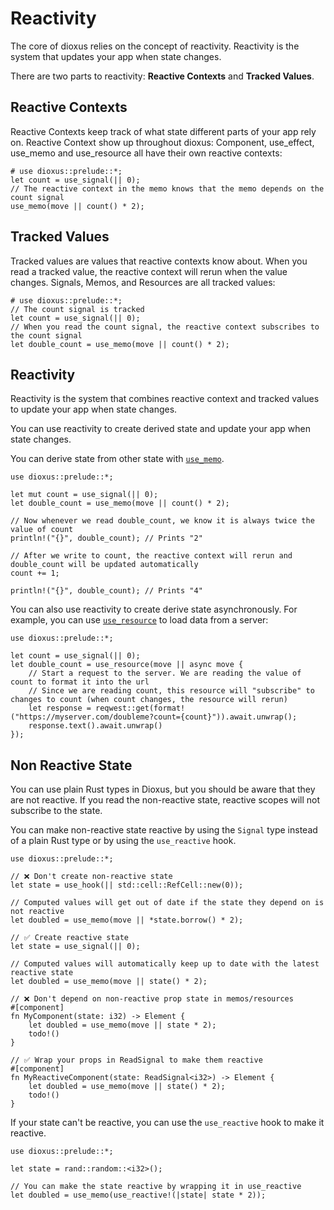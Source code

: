 # Reactivity

The core of dioxus relies on the concept of reactivity. Reactivity is the system that updates your app when state changes.

There are two parts to reactivity: **Reactive Contexts** and **Tracked Values**.

## Reactive Contexts

Reactive Contexts keep track of what state different parts of your app rely on. Reactive Context show up throughout dioxus: Component, use_effect, use_memo and use_resource all have their own reactive contexts:

```rust, no_run
# use dioxus::prelude::*;
let count = use_signal(|| 0);
// The reactive context in the memo knows that the memo depends on the count signal
use_memo(move || count() * 2);
```

## Tracked Values

Tracked values are values that reactive contexts know about. When you read a tracked value, the reactive context will rerun when the value changes. Signals, Memos, and Resources are all tracked values:

```rust, no_run
# use dioxus::prelude::*;
// The count signal is tracked
let count = use_signal(|| 0);
// When you read the count signal, the reactive context subscribes to the count signal
let double_count = use_memo(move || count() * 2);
```

## Reactivity

Reactivity is the system that combines reactive context and tracked values to update your app when state changes.

You can use reactivity to create derived state and update your app when state changes.

You can derive state from other state with [`use_memo`](https://docs.rs/dioxus/latest/dioxus/prelude/fn.use_memo.html).

```rust, no_run
use dioxus::prelude::*;

let mut count = use_signal(|| 0);
let double_count = use_memo(move || count() * 2);

// Now whenever we read double_count, we know it is always twice the value of count
println!("{}", double_count); // Prints "2"

// After we write to count, the reactive context will rerun and double_count will be updated automatically
count += 1;

println!("{}", double_count); // Prints "4"
```

You can also use reactivity to create derive state asynchronously. For example, you can use [`use_resource`](https://docs.rs/dioxus/latest/dioxus/prelude/fn.use_resource.html) to load data from a server:

```rust, no_run
use dioxus::prelude::*;

let count = use_signal(|| 0);
let double_count = use_resource(move || async move {
    // Start a request to the server. We are reading the value of count to format it into the url
    // Since we are reading count, this resource will "subscribe" to changes to count (when count changes, the resource will rerun)
    let response = reqwest::get(format!("https://myserver.com/doubleme?count={count}")).await.unwrap();
    response.text().await.unwrap()
});
```

## Non Reactive State

You can use plain Rust types in Dioxus, but you should be aware that they are not reactive. If you read the non-reactive state, reactive scopes will not subscribe to the state.

You can make non-reactive state reactive by using the `Signal` type instead of a plain Rust type or by using the `use_reactive` hook.

```rust, no_run
use dioxus::prelude::*;

// ❌ Don't create non-reactive state
let state = use_hook(|| std::cell::RefCell::new(0));

// Computed values will get out of date if the state they depend on is not reactive
let doubled = use_memo(move || *state.borrow() * 2);

// ✅ Create reactive state
let state = use_signal(|| 0);

// Computed values will automatically keep up to date with the latest reactive state
let doubled = use_memo(move || state() * 2);

// ❌ Don't depend on non-reactive prop state in memos/resources
#[component]
fn MyComponent(state: i32) -> Element {
    let doubled = use_memo(move || state * 2);
    todo!()
}

// ✅ Wrap your props in ReadSignal to make them reactive
#[component]
fn MyReactiveComponent(state: ReadSignal<i32>) -> Element {
    let doubled = use_memo(move || state() * 2);
    todo!()
}
```

If your state can't be reactive, you can use the `use_reactive` hook to make it reactive.

```rust, no_run
use dioxus::prelude::*;

let state = rand::random::<i32>();

// You can make the state reactive by wrapping it in use_reactive
let doubled = use_memo(use_reactive!(|state| state * 2));
```
